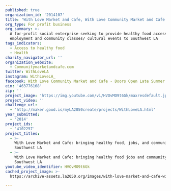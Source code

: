 ```yaml
---
published: true
organization_id: '2014107'
title: 'With Love Market and Cafe, With Love Community Market and Cafe'
org_type: For profit business
org_summary: >-
  A for-profit social enterprise seeking to provide healthy food access,
  employment and community classes/ cultural events to Southwest LA
tags_indicators:
  - Access to healthy food
  - Health
charity_navigator_url: ''
organization_website:
  - Communitymarketandcafe.com
twitter: WithLoveLA
instagram: WithLoveLA_
facebook: With Love Community Market and Cafe - Doors Open Late Summer 2014
ein: '463776168'
zip: ''
project_image: 'https://img.youtube.com/vi/HVOvMO9t6Gk/maxresdefault.jpg'
project_video: ''
challenge_url:
  - 'http://maker.good.is/myLA2050create/projects/WithLoveLA.html'
year_submitted:
  - '2014'
project_ids:
  - '4102257'
project_titles:
  - >-
    With Love Market and Cafe: bringing healthy food, jobs, and community to
    Southwest LA
  - >-
    With Love Market and Cafe: bringing healthy food jobs and community to
    Southwest LA
youtube_video_identifier: HVOvMO9t6Gk
cached_project_image: >-
  https://archive-assets.la2050.org/images/with-love-market-and-cafe-with-love-community-market-and-cafe/img.youtube.com/vi/HVOvMO9t6Gk/maxresdefault.jpg

---
```

